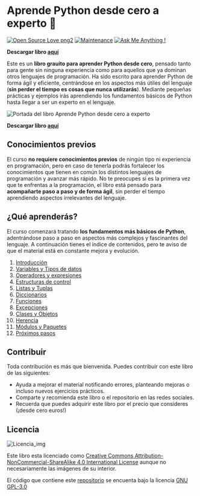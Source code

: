 # Aprende Python desde cero a experto :rocket:
[![Open Source Love png2](https://badges.frapsoft.com/os/v2/open-source.png?v=103)](https://www.jonvadillo.com) [![Maintenance](https://img.shields.io/badge/Maintained%3F-yes-green.svg)](https://www.jonvadillo.com) [![Ask Me Anything !](https://img.shields.io/badge/Ask%20me-anything-1abc9c.svg)](https://www.jonvadillo.com)

**Descargar libro [aquí](https://leanpub.com/aprende-python/)**

Este es un **libro grauito para aprender Python desde cero**, pensado tanto para gente sin ninguna experiencia como para aquellos que ya dominan otros lenguajes de programación. Ha sido escrito para aprender Python de forma ágil y eficiente, centrándose en los aspectos más útiles del lenguaje (**sin perder el tiempo es cosas que nunca utilizarás**). Mediante pequeñas prácticas y ejemplos irás aprendiendo los fundamentos básicos de Python hasta llegar a ser un experto en el lenguaje.

![Portada del libro Aprende Python desde cero a experto](https://github.com/jvadillo/aprende-python-desde-cero-a-experto/blob/master/manuscript/images/rsz2_aprende_python.png)

**Descargar libro [aquí](https://leanpub.com/aprende-python/)**

## Conocimientos previos
El curso **no requiere conocimientos previos** de ningún tipo ni experiencia en programación, pero en caso de tenerla podrás fortalecer los conocimientos que tienen en común los distintos lenguajes de programación y avanzar más rápido. No te preocupes si es la primera vez que te enfrentas a la programación, el libro está pensado para **acompañarte paso a paso y de forma ágil**, sin perder el tiempo aprendiendo aspectos irrelevantes del lenguaje.

## ¿Qué aprenderás?
El curso comenzará tratando **los fundamentos más básicos de Python**, adentrándose paso a paso en aspectos más complejos y fascinantes del lenguaje. A continuación tienes el índice de contenidos, pero te aviso de que el material está en constante mejora y evolución.

 1. [Introducción](https://github.com/jvadillo/aprende-python-desde-cero-a-experto/blob/master/manuscript/01-Introduccion.md) 
 2. [Variables y Tipos de datos](https://github.com/jvadillo/aprende-python-desde-cero-a-experto/blob/master/manuscript/02-Tipos-de-datos-y-Variables.md) 
 3. [Operadores y expresiones](https://github.com/jvadillo/aprende-python-desde-cero-a-experto/blob/master/manuscript/03-Operadores-y-expresiones.md)
 4. [Estructuras de control](https://github.com/jvadillo/aprende-python-desde-cero-a-experto/blob/master/manuscript/04-Estructuras-de-control.md)
 5. [Listas y Tuplas](https://github.com/jvadillo/aprende-python-desde-cero-a-experto/blob/master/manuscript/05-Listas-y-Tuplas.md)
 6. [Diccionarios](https://github.com/jvadillo/aprende-python-desde-cero-a-experto/blob/master/manuscript/06-Diccionarios.md)
 7. [Funciones](https://github.com/jvadillo/aprende-python-desde-cero-a-experto/blob/master/manuscript/07-Funciones.md)
 8. [Excepciones](https://github.com/jvadillo/aprende-python-desde-cero-a-experto/blob/master/manuscript/08-Excepciones.md)
 9. [Clases y Objetos](https://github.com/jvadillo/aprende-python-desde-cero-a-experto/blob/master/manuscript/09-Clases-y-Objetos.md)
 10. [Herencia](https://github.com/jvadillo/aprende-python-desde-cero-a-experto/blob/master/manuscript/10-Herencia.md)
 11. [Módulos y Paquetes](https://github.com/jvadillo/aprende-python-desde-cero-a-experto/blob/master/manuscript/11-Modulos-y-Paquetes.md)
 12. [Próximos pasos](https://github.com/jvadillo/aprende-python-desde-cero-a-experto/blob/master/manuscript/99-Proximos-pasos.txt)

## Contribuir
Toda contribución es más que bienvenida. Puedes contribuir con este libro de las siguientes:
- Ayuda a mejorar el material notificando errores, planteando mejoras o incluso nuevos ejercicios prácticos.
- Comparte y recomienda este libro o el repositorio en las redes sociales.
- Recuerda que puedes adquirir este libro por el precio que consideres (¡desde cero euros!)

## Licencia

![Licencia_img](http://mirrors.creativecommons.org/presskit/buttons/80x15/png/by-nc-sa.png)

Este libro esta licenciado como [Creative Commons Attribution-NonCommercial-ShareAlike 4.0 International License](https://creativecommons.org/licenses/by-nc-sa/4.0/deed.es_ES) aunque no necesariamente las imágenes de su interior.

El código que contiene este [repositorio](https://github.com/jvadillo/aprende-python-desde-cero-a-experto/) se encuenta bajo la licencia [GNU GPL-3.0](https://github.com/jvadillo/aprende-python-desde-cero-a-experto/blob/master/LICENSE)

